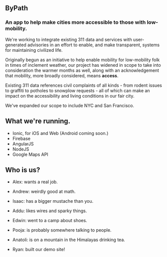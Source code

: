 ## ByPath
### An app to help make cities more accessible to those with low-mobility.

We're working to integrate existing 311 data and services with user-generated advisories in an effort to enable, and make transparent, systems for maintaining civilized life.

Originally begun as an initiative to help enable mobility for low-mobility folk in times of inclement weather, our project has widened in scope to take into consideration the warmer months as well, along with an acknowledgement that mobility, more broadly considered, means __access__.

Existing 311 data references civil complaints of all kinds - from rodent issues to graffiti to potholes to snowplow requests - all of which can make an impact on the accessibility and living conditions in our fair city.

We've expanded our scope to include NYC and San Francisco.

## What we're running.
- Ionic, for iOS and Web (Android coming soon.)
- Firebase
- AngularJS
- NodeJS
- Google Maps API

## Who is us?
- Alex: wants a real job.
- Andrew: weirdly good at math.
- Isaac: has a bigger mustache than you.

- Addu: likes wires and sparky things.
- Edwin: went to a camp about shoes.
- Pooja: is probably somewhere talking to people.
- Anatoli: is on a mountain in the Himalayas drinking tea.
- Ryan: built our demo site!
